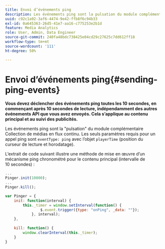 ```yaml
---
title: Envoi d’événements ping
description: Les événements ping sont la pulsation du module complémentaire Collection de médias en flux continu. Découvrez comment envoyer un ping programmé pour effectuer le suivi du contenu principal ou/et des publicités.
uuid: c92c1a92-3af6-4474-9e42-ffb8f6c94b33
exl-id: 0a645363-26d5-41e7-aa16-c775253e2b1d
feature: Media Analytics
role: User, Admin, Data Engineer
source-git-commit: 240fa48bdc738425e04cd29c27625c7dd612ff18
workflow-type: tm+mt
source-wordcount: '111'
ht-degree: 50%

---
```


# Envoi d’événements ping{#sending-ping-events}

**Vous devez déclencher des événements ping toutes les 10 secondes, en commençant après 10 secondes de lecture, indépendamment des autres événements API que vous avez envoyés. Cela s’applique au contenu principal et au suivi des publicités.**

Les événements ping sont la &quot;pulsation&quot; du module complémentaire Collection de médias en flux continu. Les seuls paramètres requis pour un appel ping sont `eventType: ping` avec l’objet `playerTime` (position du curseur de lecture et horodatage).

L’extrait de code suivant illustre une méthode de mise en œuvre d’un mécanisme ping chronométré pour le contenu principal (intervalle de 10 secondes) :

```js
... 
Pinger.init(10000); 
... 
Pinger.kill();

var Pinger = { 
    init: function(interval) { 
        this._timer = window.setInterval(function() { 
                $.event.trigger({type: "onPing", _data: ""}); 
            }, interval); 
    }, 
     
    kill: function() { 
        window.clearInterval(this._timer); 
    } 
}
```
